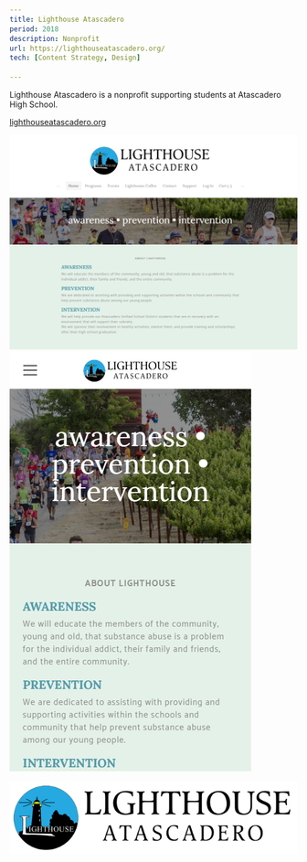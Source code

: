 ```yaml
---
title: Lighthouse Atascadero
period: 2018
description: Nonprofit
url: https://lighthouseatascadero.org/
tech: [Content Strategy, Design]

---
```


Lighthouse Atascadero is a nonprofit supporting students at Atascadero High School. 

[lighthouseatascadero.org](https://lighthouseatascadero.org)

<div class="image-grid">

![Lighthouse Atascadero Desktop](./lighthouse-desktop.png)
![Lighthouse Atascadero Desktop](./lighthouse-mobile.png)

</div>
<div class="image-grid">

![Lighthouse Atascadero Desktop](./new-lighthouse-logo.png)

</div>